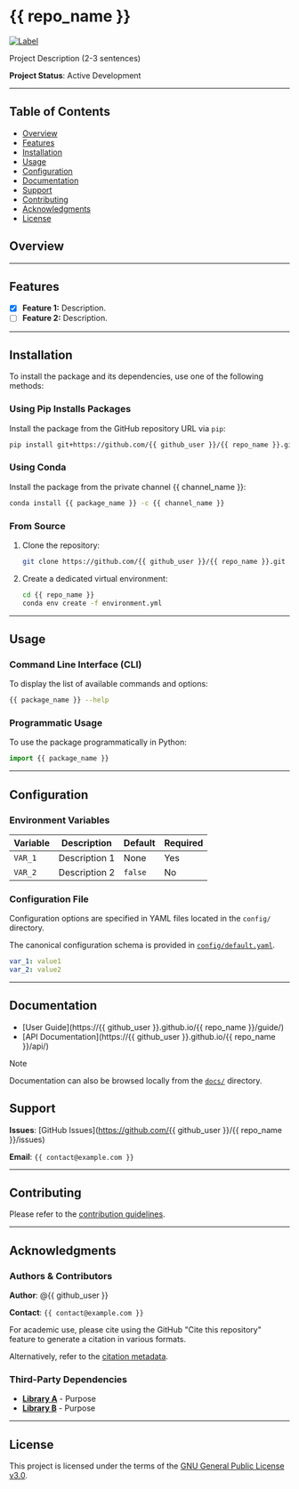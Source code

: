 <!--
TODO: Replace all placeholders of the form {{ ... }} with project-specific values.

- {{ repo_name }}          : Repository name
- {{ github_user }}        : GitHub username of the project owner
- {{ package_name }}       : Python package name
- {{ channel_name }}       : Conda channel name
- {{ contact@example.com }}: Contact email address

TODO: Review and adapt all descriptive content to reflect the specific details
of the project (e.g., project description, feature list, variable names, file
paths, command-line examples, documentation links).
-->
# {{ repo_name }}

[![Label](https://url.to/badge.svg)](https://url.to/target)

Project Description (2-3 sentences)

**Project Status**: Active Development

---

## Table of Contents

- [Overview](#overview)
- [Features](#features)
- [Installation](#installation)
- [Usage](#usage)
- [Configuration](#configuration)
- [Documentation](#documentation)
- [Support](#support)
- [Contributing](#contributing)
- [Acknowledgments](#acknowledgments)
- [License](#license)

## Overview

---

## Features

- [X] **Feature 1:** Description.
- [ ] **Feature 2:** Description.

---

## Installation

To install the package and its dependencies, use one of the following methods:

### Using Pip Installs Packages

Install the package from the GitHub repository URL via `pip`:

```bash
pip install git+https://github.com/{{ github_user }}/{{ repo_name }}.git
```

### Using Conda

Install the package from the private channel {{ channel_name }}:

```bash
conda install {{ package_name }} -c {{ channel_name }}
```

### From Source

1. Clone the repository:

      ```bash
      git clone https://github.com/{{ github_user }}/{{ repo_name }}.git
      ```

2. Create a dedicated virtual environment:

      ```bash
      cd {{ repo_name }}
      conda env create -f environment.yml
      ```

---

## Usage

### Command Line Interface (CLI)

To display the list of available commands and options:

```sh
{{ package_name }} --help
```

### Programmatic Usage

To use the package programmatically in Python:

```python
import {{ package_name }}
```

---

## Configuration

### Environment Variables

|Variable|Description|Default|Required|
|---|---|---|---|
|`VAR_1`|Description 1|None|Yes|
|`VAR_2`|Description 2|`false`|No|

### Configuration File

Configuration options are specified in YAML files located in the `config/` directory.

The canonical configuration schema is provided in [`config/default.yaml`](config/default.yaml).

```yaml
var_1: value1
var_2: value2
```

---

## Documentation

- [User Guide](https://{{ github_user }}.github.io/{{ repo_name }}/guide/)
- [API Documentation](https://{{ github_user }}.github.io/{{ repo_name }}/api/)

> [!NOTE]
> Documentation can also be browsed locally from the [`docs/`](docs/) directory.

## Support

**Issues**: [GitHub Issues](https://github.com/{{ github_user }}/{{ repo_name }}/issues)

**Email**: `{{ contact@example.com }}`

---

## Contributing

Please refer to the [contribution guidelines](CONTRIBUTING.md).

---

## Acknowledgments

### Authors & Contributors

**Author**: @{{ github_user }}

**Contact**: `{{ contact@example.com }}`

For academic use, please cite using the GitHub "Cite this repository" feature to
generate a citation in various formats.

Alternatively, refer to the [citation metadata](CITATION.cff).

### Third-Party Dependencies

- **[Library A](link)** - Purpose
- **[Library B](link)** - Purpose

---

## License

This project is licensed under the terms of the [GNU General Public License v3.0](LICENSE).
